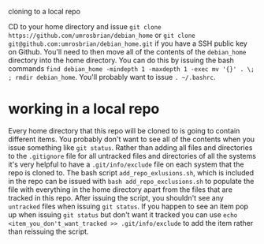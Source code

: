  cloning to a local repo

CD to your home directory and issue `git clone https://github.com/umrosbrian/debian_home` or `git clone git@github.com:umrosbrian/debian_home.git` if you have a SSH public key on Github.  You'll need to then move all of the contents of the `debian_home` directory into the home directory.  You can do this by issuing the bash commands `find debian_home -mindepth 1 -maxdepth 1 -exec mv '{}' . \; ; rmdir debian_home`.  You'll probably want to issue `. ~/.bashrc`.

# working in a local repo

Every home directory that this repo will be cloned to is going to contain different items.  You probably don't want to see all of the contents when you issue something like `git status`.  Rather than adding all files and directories to the `.gitignore` file for all untracked files and directories of all the systems it's very helpful to have a `.git/info/exclude` file on each system that the repo is cloned to.  The bash script `add_repo_exlusions.sh`, which is included in the repo can be issued with `bash add_repo_exclusions.sh` to populate the file with everything in the home directory apart from the files that are tracked in this repo.  After issuing the script, you shouldn't see any `untracked` files when issuing `git status`.  If you happen to see an item pop up when issuing `git status` but don't want it tracked you can use `echo <item_you_don't_want_tracked >> .git/info/exclude` to add the item rather than reissuing the script.

